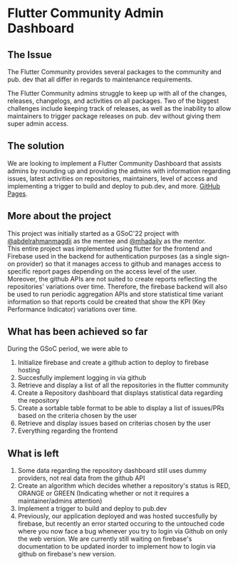 # Flutter Community Admin Dashboard

## The Issue
The Flutter Community provides several packages to the community and pub. dev that all differ in regards to maintenance requirements.

The Flutter Community admins struggle to keep up with all of the changes, releases, changelogs, and activities on all packages. Two of the biggest challenges include keeping track of releases, as well as the inability to allow maintainers to trigger package releases on pub. dev without giving them super admin access.

## The solution
We are looking to implement a Flutter Community Dashboard that assists admins by rounding up and providing the admins with information regarding issues, latest activities on repositories, maintainers, level of access and implementing a trigger to build and deploy to pub.dev, and more.
[GitHub Pages](https://pages.github.com/).
## More about the project
This project was initially started as a GSoC'22 project with [@abdelrahmanmagdii](https://github.com/abdelrahmanmagdii) as the mentee and [@mhadaily](https://github.com/mhadaily) as the mentor.  <br />
This entire project was implemented using flutter for the frontend and Firebase used in the backend for authentication purposes (as a single sign-on provider) so that it manages access to github and manages access to specific report pages depending on the access level of the user. <br /> Moreover, the github APIs are not suited to create reports reflecting the repositories' variations over time. Therefore, the firebase backend will also be used to run periodic aggregation APIs and store statistical time variant information so that reports could be created that show the KPI (Key Performance Indicator) variations over time.

## What has been achieved so far
During the GSoC period, we were able to 
1. Initialize firebase and create a github action to deploy to firebase hosting
2. Succesfully implement logging in via github
3. Retrieve and display a list of all the repositories in the flutter community
4. Create a Repository dashboard that displays statistical data regarding the repository
5. Create a sortable table format to be able to display a list of issues/PRs based on the criteria chosen by the user
6. Retrieve and display issues based on criterias chosen by the user
7. Everything regarding the frontend

## What is left
1. Some data regarding the repository dashboard still uses dummy providers, not real data from the github API 
2. Create an algorithm which decides whether a repository's status is RED, ORANGE or GREEN (Indicating whether or not it requires a maintainer/admins attention)
3. Implement a trigger to build and deploy to pub.dev
4. Previously, our application deployed and was hosted succesfully by firebase, but recently an error started occuring to the untouched code where you now face a bug whenever you try to login via Github on only the web version. We are currently still waiting on firebase's documentation to be updated inorder to implement how to login via github on firebase's new version. 
